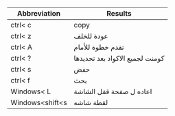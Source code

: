 |Abbreviation|Results|
| ----------- | ----------- |
|ctrl< c|copy|
|ctrl< z|عودة للخلف|
|ctrl< A |تقدم خطوة للأمام|
|ctrl< ?|كومنت لجميع الاكواد بعد تحديدها|
|ctrl< s|حفض|
|ctrl< f|بحث|
|Windows< L|اعاده ل صفحة قفل الشاشة|
|Windows<shift<s|لقطة شاشه|
